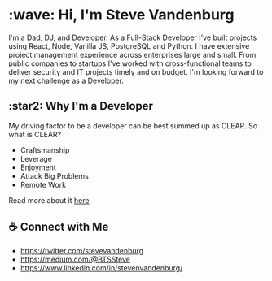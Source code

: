 <h1>:wave: Hi, I'm Steve Vandenburg</h1>

I'm a Dad, DJ, and Developer. As a Full-Stack Developer I've built projects using React, Node, Vanilla JS, PostgreSQL and Python. I have extensive project management experience across enterprises large and small. From public companies to startups I've worked with cross-functional teams to deliver security and IT projects timely and on budget. I'm looking forward to my next challenge as a Developer.

<h2>:star2: Why I'm a Developer</h2>

My driving factor to be a developer can be best summed up as CLEAR. So what is CLEAR?

* Craftsmanship
* Leverage
* Enjoyment
* Attack Big Problems
* Remote Work

Read more about it [here](https://medium.com/@BTSSteve/why-become-a-developer-its-clear-2a439fb099a4)

## :coffee: Connect with Me
* https://twitter.com/stevevandenburg
* https://medium.com/@BTSSteve
* https://www.linkedin.com/in/stevenvandenburg/
